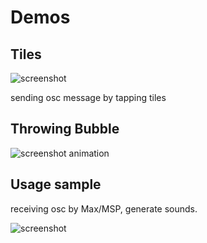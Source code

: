 # Demos

## Tiles

![screenshot](https://i.gyazo.com/d03c2b3f1fdfebd8911ebf6ea8a0475d.png)

sending osc message by tapping tiles

## Throwing Bubble

![screenshot animation](https://i.gyazo.com/73f170317f31971bd4da5a8680f6634a.gif)

## Usage sample

receiving osc by Max/MSP, generate sounds.

![screenshot](https://i.gyazo.com/b53998a3028554f5252aca5b6bf227f5.png)
